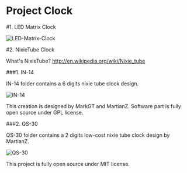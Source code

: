 Project Clock
================

#1. LED Matrix Clock

![LED-Matrix-Clock](https://lh5.googleusercontent.com/-VUKTiDAuinA/UQ-3prWEOsI/AAAAAAAAEDA/QYPlzFUnUw4/s0/DSC_0049.JPG)

#2. NixieTube Clock

What's NixieTube? <http://en.wikipedia.org/wiki/Nixie_tube>

###1. IN-14

IN-14 folder contains a 6 digits nixie tube clock design.

![IN-14](https://martianz.cn/nixietube/1.jpg)

This creation is designed by MarkGT and MartianZ. Software part is fully open source under GPL license.


###2. QS-30

QS-30 folder contains a 2 digits low-cost nixie tube clock design by MartianZ.

![QS-30](https://martianz.cn/nixietube/2.png)

This project is fully open source under MIT license.
